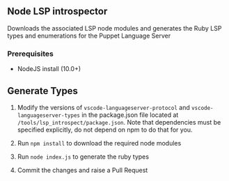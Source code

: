 ## Node LSP introspector

Downloads the associated LSP node modules and generates the Ruby
LSP types and enumerations for the Puppet Language Server


### Prerequisites

* NodeJS install (10.0+)


## Generate Types

1. Modify the versions of `vscode-languageserver-protocol` and `vscode-languageserver-types` in the package.json file located at `/tools/lsp_introspect/package.json`.  Note that dependencies must be specified explicitly, do not depend on npm to do that for you.

2. Run `npm install` to download the required node modules

3. Run `node index.js` to generate the ruby types

4. Commit the changes and raise a Pull Request
